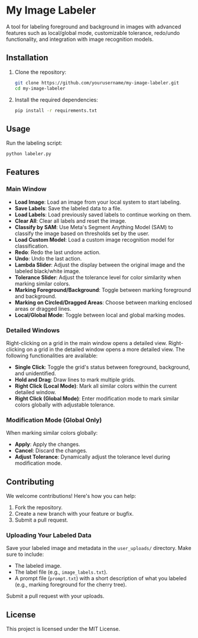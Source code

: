 # My Image Labeler

A tool for labeling foreground and background in images with advanced features such as local/global mode, customizable tolerance, redo/undo functionality, and integration with image recognition models.

## Installation

1. Clone the repository:
   ```bash
   git clone https://github.com/yourusername/my-image-labeler.git
   cd my-image-labeler
   ```

2. Install the required dependencies:
   ```bash
   pip install -r requirements.txt
   ```

## Usage

Run the labeling script:
```bash
python labeler.py
```

## Features

### Main Window

- **Load Image**: Load an image from your local system to start labeling.
- **Save Labels**: Save the labeled data to a file.
- **Load Labels**: Load previously saved labels to continue working on them.
- **Clear All**: Clear all labels and reset the image.
- **Classify by SAM**: Use Meta's Segment Anything Model (SAM) to classify the image based on thresholds set by the user.
- **Load Custom Model**: Load a custom image recognition model for classification.
- **Redo**: Redo the last undone action.
- **Undo**: Undo the last action.
- **Lambda Slider**: Adjust the display between the original image and the labeled black/white image.
- **Tolerance Slider**: Adjust the tolerance level for color similarity when marking similar colors.
- **Marking Foreground/Background**: Toggle between marking foreground and background.
- **Marking on Circled/Dragged Areas**: Choose between marking enclosed areas or dragged lines.
- **Local/Global Mode**: Toggle between local and global marking modes.

### Detailed Windows

Right-clicking on a grid in the main window opens a detailed view. Right-clicking on a grid in the detailed window opens a more detailed view. The following functionalities are available:

- **Single Click**: Toggle the grid's status between foreground, background, and unidentified.
- **Hold and Drag**: Draw lines to mark multiple grids.
- **Right Click (Local Mode)**: Mark all similar colors within the current detailed window.
- **Right Click (Global Mode)**: Enter modification mode to mark similar colors globally with adjustable tolerance.

### Modification Mode (Global Only)

When marking similar colors globally:
- **Apply**: Apply the changes.
- **Cancel**: Discard the changes.
- **Adjust Tolerance**: Dynamically adjust the tolerance level during modification mode.

## Contributing

We welcome contributions! Here's how you can help:

1. Fork the repository.
2. Create a new branch with your feature or bugfix.
3. Submit a pull request.

### Uploading Your Labeled Data

Save your labeled image and metadata in the `user_uploads/` directory. Make sure to include:
- The labeled image.
- The label file (e.g., `image_labels.txt`).
- A prompt file (`prompt.txt`) with a short description of what you labeled (e.g., marking foreground for the cherry tree).

Submit a pull request with your uploads.

## License

This project is licensed under the MIT License.
